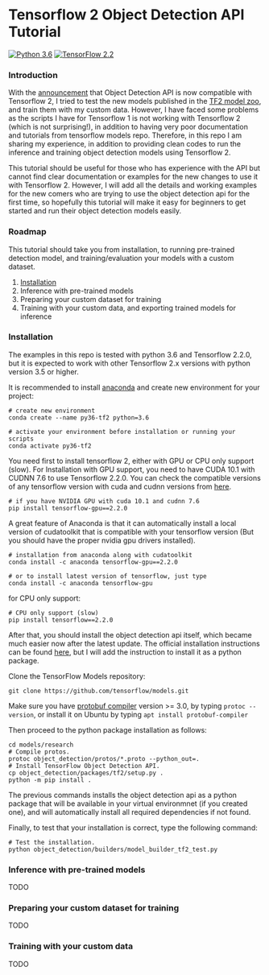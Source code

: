 # Tensorflow 2 Object Detection API Tutorial 

[![Python 3.6](https://img.shields.io/badge/Python-3.6-3776AB)](https://www.python.org/downloads/release/python-360/)
[![TensorFlow 2.2](https://img.shields.io/badge/TensorFlow-2.2-FF6F00?logo=tensorflow)](https://github.com/tensorflow/tensorflow/releases/tag/v2.2.0)

### Introduction


With the [announcement](https://blog.tensorflow.org/2020/07/tensorflow-2-meets-object-detection-api.html) that Object Detection API is now compatible with Tensorflow 2, I tried to test the new models published in the [TF2 model zoo](https://github.com/tensorflow/models/blob/master/research/object_detection/g3doc/tf2_detection_zoo.md), and train them with my custom data. However, I have faced some problems as the scripts I have for Tensorflow 1 is not working with Tensorflow 2 (which is not surprising!), in addition to having very poor documentation and tutorials from tensorflow models repo. Therefore, in this repo I am sharing my experience, in addition to providing clean codes to run the inference and training object detection models using Tensorflow 2.
 
This tutorial should be useful for those who has experience with the API but cannot find clear documentation or examples for the new changes to use it with Tensorflow 2. However, I will add all the details and working examples for the new comers who are trying to use the object detection api for the first time, so hopefully this tutorial will make it easy for beginners to get started and run their object detection models easily.


### Roadmap

This tutorial should take you from installation, to running pre-trained detection model, and training/evaluation your models with a custom dataset.

1. [Installation](#installation)
2. Inference with pre-trained models
3. Preparing your custom dataset for training 
4. Training with your custom data, and exporting trained models for inference

### Installation

The examples in this repo is tested with python 3.6 and Tensorflow 2.2.0, but it is expected to work with other Tensorflow 2.x versions with python version 3.5 or higher.

It is recommended to install [anaconda](https://www.anaconda.com/products/individual) and create new environment for your project:

```
# create new environment
conda create --name py36-tf2 python=3.6

# activate your environment before installation or running your scripts 
conda activate py36-tf2
``` 

You need first to install tensorflow 2, either with GPU or CPU only support (slow). For Installation with GPU support, you need to have CUDA 10.1 with CUDNN 7.6 to use Tensorflow 2.2.0. You can check the compatible versions of any tensorflow version with cuda and cudnn versions from [here](https://www.tensorflow.org/install/source#tested_build_configurations).

```
# if you have NVIDIA GPU with cuda 10.1 and cudnn 7.6
pip install tensorflow-gpu==2.2.0
```

A great feature of Anaconda is that it can automatically install a local version of cudatoolkit that is compatible with your tensorflow version (But you should have the proper nvidia gpu drivers installed).

```
# installation from anaconda along with cudatoolkit
conda install -c anaconda tensorflow-gpu==2.2.0

# or to install latest version of tensorflow, just type
conda install -c anaconda tensorflow-gpu
```

for CPU only support:

```
# CPU only support (slow)
pip install tensorflow==2.2.0
```

After that, you should install the object detection api itself, which became much easier now after the latest update. The official installation instructions can be found [here](https://github.com/tensorflow/models/blob/master/research/object_detection/g3doc/tf2.md), but I will add the instruction to install it as a python package.


Clone the TensorFlow Models repository:

```
git clone https://github.com/tensorflow/models.git
```

Make sure you have [protobuf compiler](https://grpc.io/docs/protoc-installation/#install-using-a-package-manager) version >= 3.0, by typing `protoc --version`, or install it on Ubuntu by typing `apt install protobuf-compiler`  


Then proceed to the python package installation as follows:

```
cd models/research
# Compile protos.
protoc object_detection/protos/*.proto --python_out=.
# Install TensorFlow Object Detection API.
cp object_detection/packages/tf2/setup.py .
python -m pip install .
```

The previous commands installs the object detection api as a python package that will be available in your virtual environmnet (if you created one), and will automatically install all required dependencies if not found.

Finally, to test that your installation is correct, type the following command: 

```
# Test the installation.
python object_detection/builders/model_builder_tf2_test.py
```


### Inference with pre-trained models

TODO


### Preparing your custom dataset for training

TODO

### Training with your custom data

TODO





